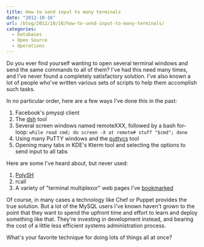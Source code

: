 ```yaml
---
title: How to send input to many terminals
date: "2012-10-16"
url: /blog/2012/10/16/how-to-send-input-to-many-terminals/
categories:
  - Databases
  - Open Source
  - Operations
---
```

Do you ever find yourself wanting to open several terminal windows and send the same commands to all of them? I've had this need many times, and I've never found a completely satisfactory solution. I've also known a lot of people who've written various sets of scripts to help them accomplish such tasks.

In no particular order, here are a few ways I've done this in the past:

1.  Facebook's pmysql client
2.  The [dsh](http://www.netfort.gr.jp/~dancer/software/dsh.html.en) tool
3.  Several screen windows named remoteXXX, followed by a bash for-loop: `while read cmd; do screen -X at remote# stuff "$cmd"; done`
4.  Using many PuTTY windows and the [puttycs](http://www.millardsoftware.com/puttycs) tool
5.  Opening many tabs in KDE's Kterm tool and selecting the options to send input to all tabs

Here are some I've heard about, but never used:

1.  [PolySH](http://guichaz.free.fr/polysh/)
2.  rcall
3.  A variety of "terminal multiplexor" web pages I've [bookmarked](http://delicious.com/xaprb/terminal+multiplexor)

Of course, in many cases a technology like Chef or Puppet provides the true solution. But a lot of the MySQL users I've known haven't grown to the point that they want to spend the upfront time and effort to learn and deploy something like that. They're investing in development instead, and bearing the cost of a little less efficient systems administration process.

What's your favorite technique for doing lots of things all at once?


